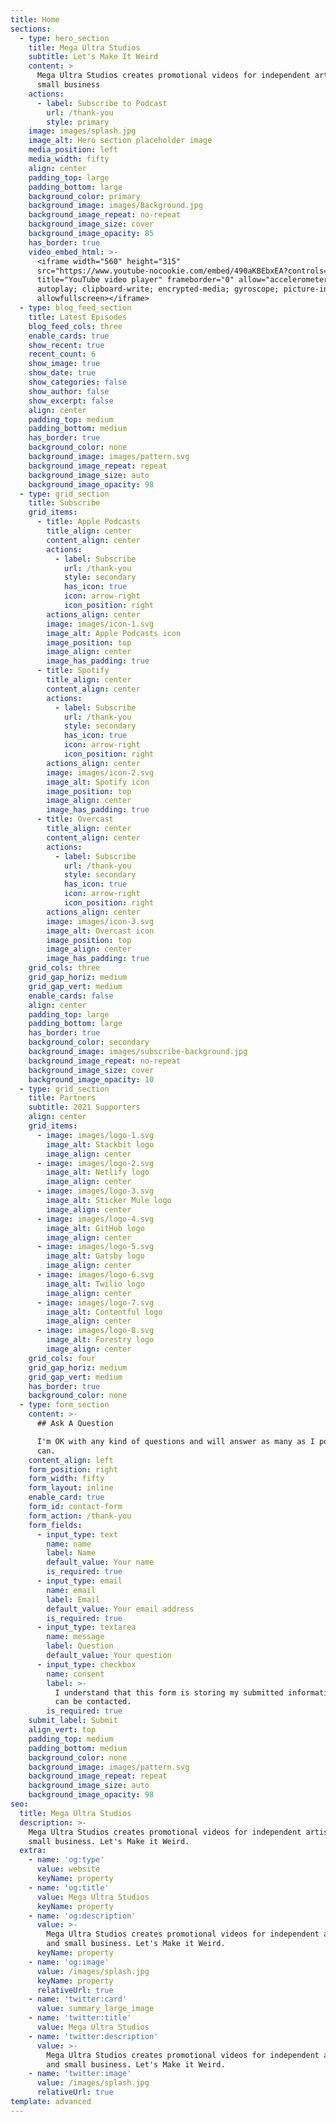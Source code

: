 ```yaml
---
title: Home
sections:
  - type: hero_section
    title: Mega Ultra Studios
    subtitle: Let's Make It Weird
    content: >
      Mega Ultra Studios creates promotional videos for independent artists and
      small business
    actions:
      - label: Subscribe to Podcast
        url: /thank-you
        style: primary
    image: images/splash.jpg
    image_alt: Hero section placeholder image
    media_position: left
    media_width: fifty
    align: center
    padding_top: large
    padding_bottom: large
    background_color: primary
    background_image: images/Background.jpg
    background_image_repeat: no-repeat
    background_image_size: cover
    background_image_opacity: 85
    has_border: true
    video_embed_html: >-
      <iframe width="560" height="315"
      src="https://www.youtube-nocookie.com/embed/490aKBEbxEA?controls=0"
      title="YouTube video player" frameborder="0" allow="accelerometer;
      autoplay; clipboard-write; encrypted-media; gyroscope; picture-in-picture"
      allowfullscreen></iframe>
  - type: blog_feed_section
    title: Latest Episodes
    blog_feed_cols: three
    enable_cards: true
    show_recent: true
    recent_count: 6
    show_image: true
    show_date: true
    show_categories: false
    show_author: false
    show_excerpt: false
    align: center
    padding_top: medium
    padding_bottom: medium
    has_border: true
    background_color: none
    background_image: images/pattern.svg
    background_image_repeat: repeat
    background_image_size: auto
    background_image_opacity: 98
  - type: grid_section
    title: Subscribe
    grid_items:
      - title: Apple Podcasts
        title_align: center
        content_align: center
        actions:
          - label: Subscribe
            url: /thank-you
            style: secondary
            has_icon: true
            icon: arrow-right
            icon_position: right
        actions_align: center
        image: images/icon-1.svg
        image_alt: Apple Podcasts icon
        image_position: top
        image_align: center
        image_has_padding: true
      - title: Spotify
        title_align: center
        content_align: center
        actions:
          - label: Subscribe
            url: /thank-you
            style: secondary
            has_icon: true
            icon: arrow-right
            icon_position: right
        actions_align: center
        image: images/icon-2.svg
        image_alt: Spotify icon
        image_position: top
        image_align: center
        image_has_padding: true
      - title: Overcast
        title_align: center
        content_align: center
        actions:
          - label: Subscribe
            url: /thank-you
            style: secondary
            has_icon: true
            icon: arrow-right
            icon_position: right
        actions_align: center
        image: images/icon-3.svg
        image_alt: Overcast icon
        image_position: top
        image_align: center
        image_has_padding: true
    grid_cols: three
    grid_gap_horiz: medium
    grid_gap_vert: medium
    enable_cards: false
    align: center
    padding_top: large
    padding_bottom: large
    has_border: true
    background_color: secondary
    background_image: images/subscribe-background.jpg
    background_image_repeat: no-repeat
    background_image_size: cover
    background_image_opacity: 10
  - type: grid_section
    title: Partners
    subtitle: 2021 Supporters
    align: center
    grid_items:
      - image: images/logo-1.svg
        image_alt: Stackbit logo
        image_align: center
      - image: images/logo-2.svg
        image_alt: Netlify logo
        image_align: center
      - image: images/logo-3.svg
        image_alt: Sticker Mule logo
        image_align: center
      - image: images/logo-4.svg
        image_alt: GitHub logo
        image_align: center
      - image: images/logo-5.svg
        image_alt: Gatsby logo
        image_align: center
      - image: images/logo-6.svg
        image_alt: Twilio logo
        image_align: center
      - image: images/logo-7.svg
        image_alt: Contentful logo
        image_align: center
      - image: images/logo-8.svg
        image_alt: Forestry logo
        image_align: center
    grid_cols: four
    grid_gap_horiz: medium
    grid_gap_vert: medium
    has_border: true
    background_color: none
  - type: form_section
    content: >-
      ## Ask A Question

      I'm OK with any kind of questions and will answer as many as I possibly
      can.
    content_align: left
    form_position: right
    form_width: fifty
    form_layout: inline
    enable_card: true
    form_id: contact-form
    form_action: /thank-you
    form_fields:
      - input_type: text
        name: name
        label: Name
        default_value: Your name
        is_required: true
      - input_type: email
        name: email
        label: Email
        default_value: Your email address
        is_required: true
      - input_type: textarea
        name: message
        label: Question
        default_value: Your question
      - input_type: checkbox
        name: consent
        label: >-
          I understand that this form is storing my submitted information so I
          can be contacted.
        is_required: true
    submit_label: Submit
    align_vert: top
    padding_top: medium
    padding_bottom: medium
    background_color: none
    background_image: images/pattern.svg
    background_image_repeat: repeat
    background_image_size: auto
    background_image_opacity: 98
seo:
  title: Mega Ultra Studios
  description: >-
    Mega Ultra Studios creates promotional videos for independent artists and
    small business. Let's Make it Weird.
  extra:
    - name: 'og:type'
      value: website
      keyName: property
    - name: 'og:title'
      value: Mega Ultra Studios
      keyName: property
    - name: 'og:description'
      value: >-
        Mega Ultra Studios creates promotional videos for independent artists
        and small business. Let's Make it Weird.
      keyName: property
    - name: 'og:image'
      value: /images/splash.jpg
      keyName: property
      relativeUrl: true
    - name: 'twitter:card'
      value: summary_large_image
    - name: 'twitter:title'
      value: Mega Ultra Studios
    - name: 'twitter:description'
      value: >-
        Mega Ultra Studios creates promotional videos for independent artists
        and small business. Let's Make it Weird.
    - name: 'twitter:image'
      value: /images/splash.jpg
      relativeUrl: true
template: advanced
---
```

